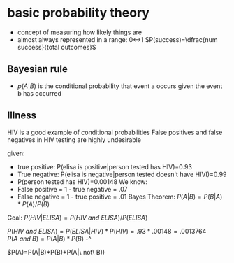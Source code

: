 # basic probability theory
- concept of measuring how likely things are
- almost always represented in a range: 0<->1
$P(success)=\dfrac{num success}{total outcomes}$
## Bayesian rule
- $p(A|B)$ is the conditional probability that event a occurs given the event b has occurred
## Illness
HIV is a good example of conditional probabilities
False positives and false negatives in HIV testing are highly undesirable

given:
- true positive: P(elisa is positive|person tested has HIV)=0.93
- True negative: P(elisa is negative|person tested doesn't have HIVI)=0.99
- P(person tested has HIV)=0.00148
We know:
- False positive = 1 - true negative = .07
- False negative = 1 - true positive = .01
Bayes Theorem: $P(A|B) = P(B|A)*P(A)/P(B)$

Goal: $P(HIV|ELISA) = P(HIV\ and\ ELISA)/P(ELISA)$ 

$P(HIV\ and\ ELISA) = P(ELISA|HIV)*P(HIV) = .93 * .00148 = .0013764$
$P(A\ and\ B)=P(A|B)*P(B)$ -^

$P(A)=P(A|B)*P(B)+P(A|\ not\ B))